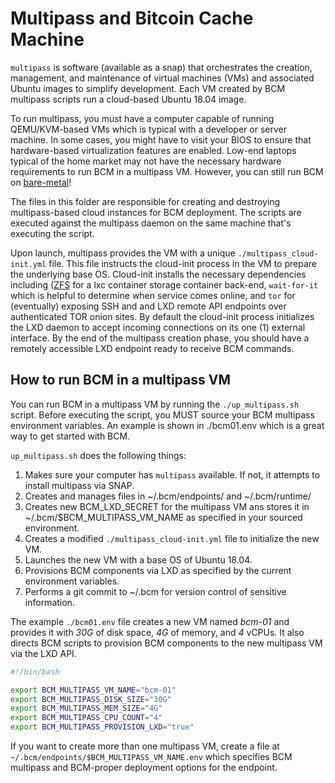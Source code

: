 
# Multipass and Bitcoin Cache Machine

`multipass` is software (available as a snap) that orchestrates the creation, management, and maintenance of virtual machines (VMs) and associated Ubuntu images to simplify development. Each VM created by BCM multipass scripts run a cloud-based Ubuntu 18.04 image. 

To run multipass, you must have a computer capable of running QEMU/KVM-based VMs which is typical with a developer or server machine. In some cases, you might have to visit your BIOS to ensure that hardware-based virtualization features are enabled. Low-end laptops typical of the home market may not have the necessary hardware requirements to run BCM in a multipass VM. However, you can still run BCM on [bare-metal](./lxd/README.md)!  

The files in this folder are responsible for creating and destroying multipass-based cloud instances for BCM deployment. The scripts are executed against the multipass daemon on the same machine that's executing the script.

Upon launch, multipass provides the VM with a unique `./multipass_cloud-init.yml` file. This file instructs the cloud-init process in the VM to prepare the underlying base OS. Cloud-init installs the necessary dependencies including ([ZFS](https://en.wikipedia.org/wiki/ZFS) for a lxc container storage container back-end, `wait-for-it` which is helpful to determine when service comes online, and `tor` for (eventually) exposing SSH and and LXD remote API endpoints over authenticated TOR onion sites. By default the cloud-init process initializes the LXD daemon to accept incoming connections on its one (1) external interface. By the end of the multipass creation phase, you should have a remotely accessible LXD endpoint ready to receive BCM commands.

## How to run BCM in a multipass VM

You can run BCM in a multipass VM by running the `./up_multipass.sh` script. Before executing the script, you MUST source your BCM multipass environment variables. An example is shown in ./bcm01.env which is a great way to get started with BCM.

`up_multipass.sh` does the following things:

1. Makes sure your computer has `multipass` available. If not, it attempts to install multipass via SNAP.
2. Creates and manages files in ~/.bcm/endpoints/ and ~/.bcm/runtime/
3. Creates new BCM_LXD_SECRET for the multipass VM ans stores it in ~/.bcm/$BCM_MULTIPASS_VM_NAME as specified in your sourced environment.
4. Creates a modified `./multipass_cloud-init.yml` file to initialize the new VM.
5. Launches the new VM with a base OS of Ubuntu 18.04.
6. Provisions BCM components via LXD as specified by the current environment variables.
7. Performs a git commit to ~/.bcm for version control of sensitive information.

The example `./bcm01.env` file creates a new VM named *bcm-01* and provides it with *30G* of disk space, *4G* of memory, and *4* vCPUs. It also directs BCM scripts to provision BCM components to the new multipass VM via the LXD API.

```bash
#!/bin/bash

export BCM_MULTIPASS_VM_NAME="bcm-01"
export BCM_MULTIPASS_DISK_SIZE="30G"
export BCM_MULTIPASS_MEM_SIZE="4G"
export BCM_MULTIPASS_CPU_COUNT="4"
export BCM_MULTIPASS_PROVISION_LXD="true"
```

If you want to create more than one multipass VM, create a file at `~/.bcm/endpoints/$BCM_MULTIPASS_VM_NAME.env` which specifies BCM multipass and BCM-proper deployment options for the endpoint.
